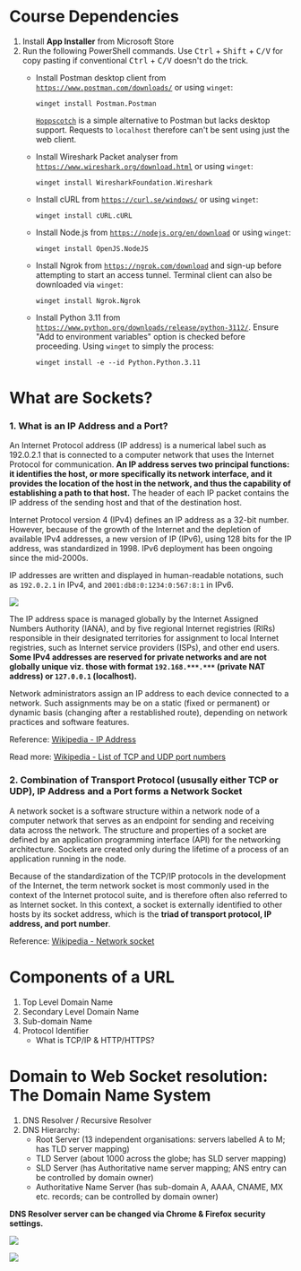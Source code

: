 
# Course Dependencies
1. Install **App Installer** from Microsoft Store
2. Run the following PowerShell commands. Use <kbd>Ctrl</kbd> + <kbd>Shift</kbd> + <kbd>C/V</kbd> for copy pasting if conventional <kbd>Ctrl</kbd> + <kbd>C/V</kbd> doesn't do the trick.
	- Install Postman desktop client from [`https://www.postman.com/downloads/`](https://www.postman.com/downloads/) or using `winget`:
	
		```
		winget install Postman.Postman
		```
	  [`Hoppscotch`](https://hoppscotch.io/) is a simple alternative to Postman but lacks desktop support. Requests to `localhost` therefore can't be sent using just the web client.
	
	- Install Wireshark Packet analyser from [`https://www.wireshark.org/download.html`](https://www.wireshark.org/download.html) or using `winget`:
	
		```
		winget install WiresharkFoundation.Wireshark
		```

	- Install cURL from [`https://curl.se/windows/`](https://curl.se/windows/) or using `winget`:
	
		```
		winget install cURL.cURL
		```
	
	- Install Node.js from [`https://nodejs.org/en/download`](https://nodejs.org/en/download) or using `winget`:
	
		```
		winget install OpenJS.NodeJS
		```

	- Install Ngrok from [`https://ngrok.com/download`](https://ngrok.com/download) and sign-up before attempting to start an access tunnel. Terminal client can also be downloaded via `winget`:
	
		```
		winget install Ngrok.Ngrok
		```
	
	- Install Python 3.11 from [`https://www.python.org/downloads/release/python-3112/`](https://www.python.org/downloads/release/python-3112/). Ensure "Add to environment variables" option is checked before proceeding. Using `winget` to simply the process:
	
		```
		winget install -e --id Python.Python.3.11
		```
	
# What are Sockets?
### 1. What is an IP Address and a Port?

An Internet Protocol address (IP address) is a numerical label such as 192.0.2.1 that is connected to a computer network that uses the Internet Protocol for communication. **An IP address serves two principal functions: it identifies the host, or more specifically its network interface, and it provides the location of the host in the network, and thus the capability of establishing a path to that host.** The header of each IP packet contains the IP address of the sending host and that of the destination host.

Internet Protocol version 4 (IPv4) defines an IP address as a 32-bit number. However, because of the growth of the Internet and the depletion of available IPv4 addresses, a new version of IP (IPv6), using 128 bits for the IP address, was standardized in 1998. IPv6 deployment has been ongoing since the mid-2000s.

IP addresses are written and displayed in human-readable notations, such as `192.0.2.1` in IPv4, and `2001:db8:0:1234:0:567:8:1` in IPv6.

![](https://cdn.discordapp.com/attachments/1091719595552931881/1092000676466413648/IP__PORT.jpg)

The IP address space is managed globally by the Internet Assigned Numbers Authority (IANA), and by five regional Internet registries (RIRs) responsible in their designated territories for assignment to local Internet registries, such as Internet service providers (ISPs), and other end users. **Some IPv4 addresses are reserved for private networks and are not globally unique viz. those with format `192.168.***.***` (private NAT address) or `127.0.0.1` (localhost).**

Network administrators assign an IP address to each device connected to a network. Such assignments may be on a static (fixed or permanent) or dynamic basis (changing after a restablished route), depending on network practices and software features.

Reference: [Wikipedia - IP Address](https://en.wikipedia.org/wiki/IP_address)

Read more: [Wikipedia - List of TCP and UDP port numbers](https://en.wikipedia.org/wiki/List_of_TCP_and_UDP_port_numbers)

### 2. Combination of Transport Protocol (ususally either TCP or UDP), IP Address and a Port forms a Network Socket

A network socket is a software structure within a network node of a computer network that serves as an endpoint for sending and receiving data across the network. The structure and properties of a socket are defined by an application programming interface (API) for the networking architecture. Sockets are created only during the lifetime of a process of an application running in the node.

Because of the standardization of the TCP/IP protocols in the development of the Internet, the term network socket is most commonly used in the context of the Internet protocol suite, and is therefore often also referred to as Internet socket. In this context, a socket is externally identified to other hosts by its socket address, which is the **triad of transport protocol, IP address, and port number**.

Reference: [Wikipedia - Network socket](https://en.wikipedia.org/wiki/Network_socket)

# Components of a URL
1. Top Level Domain Name
2. Secondary Level Domain Name
3. Sub-domain Name
4. Protocol Identifier
	- What is TCP/IP & HTTP/HTTPS?

# Domain to Web Socket resolution: The Domain Name System
1. DNS Resolver / Recursive Resolver
2. DNS Hierarchy:
	- Root Server (13 independent organisations: servers labelled A to M; has TLD server mapping)
	- TLD Server (about 1000 across the globe; has SLD server mapping)
	- SLD Server (has Authoritative name server mapping; ANS entry can be controlled by domain owner)
	- Authoritative Name Server (has sub-domain A, AAAA, CNAME, MX etc. records; can be controlled by domain owner)

**DNS Resolver server can be changed via Chrome & Firefox security settings.** 

![](https://res.cloudinary.com/practicaldev/image/fetch/s--5KgHsEBp--/c_limit%2Cf_auto%2Cfl_progressive%2Cq_auto%2Cw_880/https://i.imgur.com/DpK9H6o.png)

![](https://cdn.discordapp.com/attachments/1091719595552931881/1091951820961763479/DNS.resolv.jpg)

